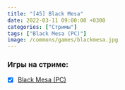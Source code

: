 ```yaml
---
title: "[45] Black Mesa"
date: 2022-03-11 09:00:00 +0300
categories: ["Стримы"]
tags: ["Black Mesa (PC)"]
image: /commons/games/blackmesa.jpg
---
```


### Игры на стриме:
+ [x] [Black Mesa (PC)](/tags/black-mesa-pc)
